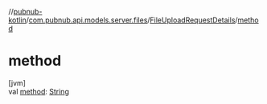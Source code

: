 //[pubnub-kotlin](../../../index.md)/[com.pubnub.api.models.server.files](../index.md)/[FileUploadRequestDetails](index.md)/[method](method.md)

# method

[jvm]\
val [method](method.md): [String](https://kotlinlang.org/api/latest/jvm/stdlib/kotlin/-string/index.html)

